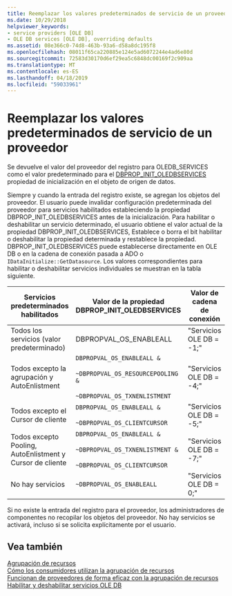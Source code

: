 ```yaml
---
title: Reemplazar los valores predeterminados de servicio de un proveedor
ms.date: 10/29/2018
helpviewer_keywords:
- service providers [OLE DB]
- OLE DB services [OLE DB], overriding defaults
ms.assetid: 08e366c0-74d8-463b-93a6-d58a8dc195f8
ms.openlocfilehash: 08011f65ca220885e124e5ad6072244e4ad6e80d
ms.sourcegitcommit: 72583d30170d6ef29ea5c6848dc00169f2c909aa
ms.translationtype: MT
ms.contentlocale: es-ES
ms.lasthandoff: 04/18/2019
ms.locfileid: "59033961"
---
```

# <a name="overriding-provider-service-defaults"></a>Reemplazar los valores predeterminados de servicio de un proveedor

Se devuelve el valor del proveedor del registro para OLEDB_SERVICES como el valor predeterminado para el [DBPROP_INIT_OLEDBSERVICES](/previous-versions/windows/desktop/ms716898(v=vs.85)) propiedad de inicialización en el objeto de origen de datos.

Siempre y cuando la entrada del registro existe, se agregan los objetos del proveedor. El usuario puede invalidar configuración predeterminada del proveedor para servicios habilitados estableciendo la propiedad DBPROP_INIT_OLEDBSERVICES antes de la inicialización. Para habilitar o deshabilitar un servicio determinado, el usuario obtiene el valor actual de la propiedad DBPROP_INIT_OLEDBSERVICES, Establece o borra el bit habilitar o deshabilitar la propiedad determinada y restablece la propiedad. DBPROP_INIT_OLEDBSERVICES puede establecerse directamente en OLE DB o en la cadena de conexión pasada a ADO o `IDataInitialize::GetDatasource`. Los valores correspondientes para habilitar o deshabilitar servicios individuales se muestran en la tabla siguiente.

|Servicios predeterminados habilitados|Valor de la propiedad DBPROP_INIT_OLEDBSERVICES|Valor de cadena de conexión|
|------------------------------|------------------------------------------------|--------------------------------|
|Todos los servicios (valor predeterminado)|DBPROPVAL_OS_ENABLEALL|"Servicios OLE DB = -1;"|
|Todos excepto la agrupación y AutoEnlistment|`DBPROPVAL_OS_ENABLEALL &`<br /><br /> `~DBPROPVAL_OS_RESOURCEPOOLING &`<br /><br /> `~DBPROPVAL_OS_TXNENLISTMENT`|"Servicios OLE DB = -4;"|
|Todos excepto el Cursor de cliente|`DBPROPVAL_OS_ENABLEALL &`<br /><br /> `~DBPROPVAL_OS_CLIENTCURSOR`|"Servicios OLE DB = -5;"|
|Todos excepto Pooling, AutoEnlistment y Cursor de cliente|`DBPROPVAL_OS_ENABLEALL &`<br /><br /> `~DBPROPVAL_OS_TXNENLISTMENT &`<br /><br /> `~DBPROPVAL_OS_CLIENTCURSOR`|"Servicios OLE DB = -7;"|
|No hay servicios|`~DBPROPVAL_OS_ENABLEALL`|"Servicios OLE DB = 0;"|

Si no existe la entrada del registro para el proveedor, los administradores de componentes no recopilar los objetos del proveedor. No hay servicios se activará, incluso si se solicita explícitamente por el usuario.

## <a name="see-also"></a>Vea también

[Agrupación de recursos](/previous-versions/windows/desktop/ms713655(v=vs.85))<br/>
[Cómo los consumidores utilizan la agrupación de recursos](/previous-versions/windows/desktop/ms715907(v=vs.85))<br/>
[Funcionan de proveedores de forma eficaz con la agrupación de recursos](/previous-versions/windows/desktop/ms714906(v=vs.85))<br/>
[Habilitar y deshabilitar servicios OLE DB](../../data/oledb/enabling-and-disabling-ole-db-services.md)<br/>